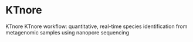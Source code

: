 # KTnore
KTnore KTnore workflow: quantitative, real-time species identification from metagenomic samples using nanopore sequencing
